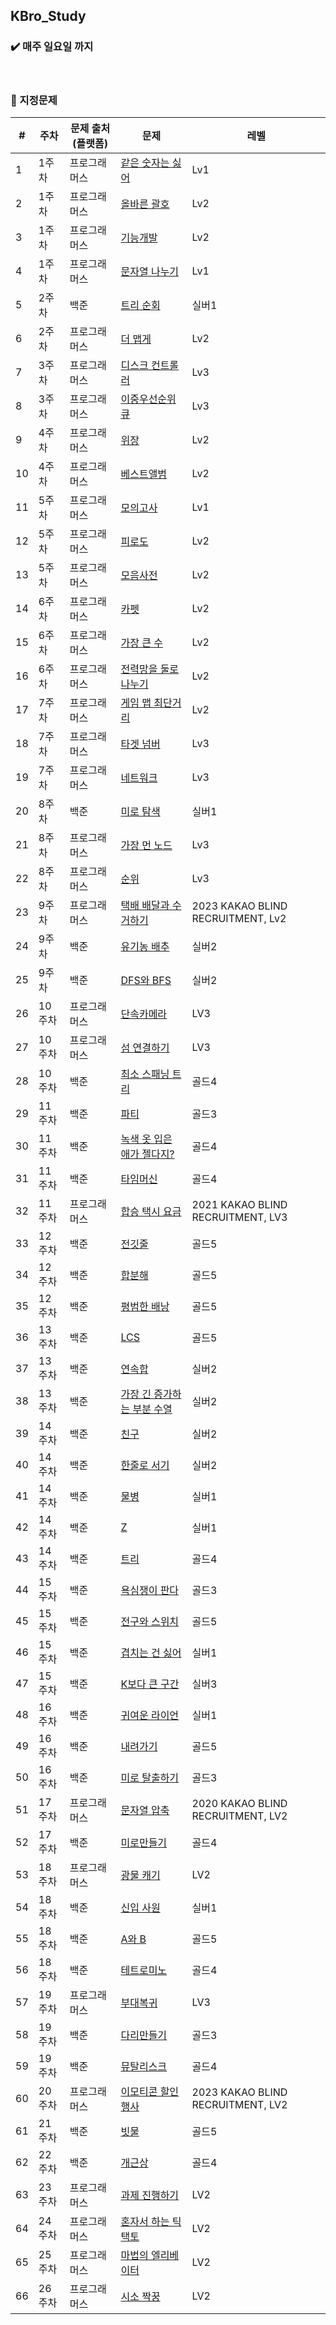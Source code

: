 ## KBro_Study

### :heavy_check_mark: 매주 일요일 까지
</br>

### :pushpin: 지정문제

| # | 주차 | 문제 출처(플랫폼) |문제 | 레벨 |
|---|---|---|---|---|
| 1 | 1주차 | 프로그래머스 | [같은 숫자는 싫어](https://school.programmers.co.kr/learn/courses/30/lessons/12906) | Lv1 |
| 2 | 1주차 | 프로그래머스 | [올바른 괄호](https://school.programmers.co.kr/learn/courses/30/lessons/12909) | Lv2 | 
| 3 | 1주차 | 프로그래머스 | [기능개발](https://school.programmers.co.kr/learn/courses/30/lessons/42586) | Lv2 |
| 4 | 1주차 | 프로그래머스 | [문자열 나누기](https://school.programmers.co.kr/learn/courses/30/lessons/140108) | Lv1 |
| 5 | 2주차 | 백준 | [트리 순회](https://www.acmicpc.net/problem/1991) | 실버1 |
| 6 | 2주차 | 프로그래머스 | [더 맵게](https://school.programmers.co.kr/learn/courses/30/lessons/42626) | Lv2 |
| 7 | 3주차 | 프로그래머스 | [디스크 컨트롤러](https://school.programmers.co.kr/learn/courses/30/lessons/42627) | Lv3 |
| 8 | 3주차 | 프로그래머스 | [이중우선순위 큐](https://school.programmers.co.kr/learn/courses/30/lessons/42628) | Lv3 |
| 9 | 4주차 | 프로그래머스 | [위장](https://school.programmers.co.kr/learn/courses/30/lessons/42578) | Lv2 |
| 10 | 4주차 | 프로그래머스 | [베스트앨범](https://school.programmers.co.kr/learn/courses/30/lessons/42579) | Lv2 |
| 11 | 5주차 | 프로그래머스 | [모의고사](https://school.programmers.co.kr/learn/courses/30/lessons/42840) | Lv1 |
| 12 | 5주차 | 프로그래머스 | [피로도](https://school.programmers.co.kr/learn/courses/30/lessons/87946) | Lv2 |
| 13 | 5주차 | 프로그래머스 | [모음사전](https://school.programmers.co.kr/learn/courses/30/lessons/84512) | Lv2 |
| 14 | 6주차 | 프로그래머스 | [카펫](https://school.programmers.co.kr/learn/courses/30/lessons/42842) | Lv2 |
| 15 | 6주차 | 프로그래머스 | [가장 큰 수](https://school.programmers.co.kr/learn/courses/30/lessons/42746) | Lv2 |
| 16 | 6주차 | 프로그래머스 | [전력망을 둘로 나누기](https://school.programmers.co.kr/learn/courses/30/lessons/86971) | Lv2 |
| 17 | 7주차 | 프로그래머스 | [게임 맵 최단거리](https://school.programmers.co.kr/learn/courses/30/lessons/1844) | Lv2 |
| 18 | 7주차 | 프로그래머스 | [타겟 넘버](https://school.programmers.co.kr/learn/courses/30/lessons/43165) | Lv3 |
| 19 | 7주차 | 프로그래머스 | [네트워크](https://school.programmers.co.kr/learn/courses/30/lessons/43162) | Lv3 |
| 20 | 8주차 | 백준 | [미로 탐색](https://www.acmicpc.net/problem/2178) | 실버1 |
| 21 | 8주차 | 프로그래머스 | [가장 먼 노드](https://school.programmers.co.kr/learn/courses/30/lessons/49189) | Lv3 |
| 22 | 8주차 | 프로그래머스 | [순위](https://school.programmers.co.kr/learn/courses/30/lessons/49191) | Lv3 |
| 23 | 9주차 | 프로그래머스 | [택배 배달과 수거하기](https://school.programmers.co.kr/learn/courses/30/lessons/150369) | 2023 KAKAO BLIND RECRUITMENT, Lv2 |
| 24 | 9주차 | 백준 | [유기농 배추](https://www.acmicpc.net/problem/1012) | 실버2 |
| 25 | 9주차 | 백준 | [DFS와 BFS](https://www.acmicpc.net/problem/1260) | 실버2 |
| 26 | 10주차 | 프로그래머스 | [단속카메라](https://school.programmers.co.kr/learn/courses/30/lessons/42884) | LV3 |
| 27 | 10주차 | 프로그래머스 | [섬 연결하기](https://school.programmers.co.kr/learn/courses/30/lessons/42861) | LV3 |
| 28 | 10주차 | 백준 | [최소 스패닝 트리](https://www.acmicpc.net/problem/1197) | 골드4 |
| 29 | 11주차 | 백준 | [파티](https://www.acmicpc.net/problem/1238) | 골드3 |
| 30 | 11주차 | 백준 | [녹색 옷 입은 애가 젤다지?](https://www.acmicpc.net/problem/4485) | 골드4 |
| 31 | 11주차 | 백준 | [타임머신](https://www.acmicpc.net/problem/11657) | 골드4 |
| 32 | 11주차 | 프로그래머스 | [합승 택시 요금](https://school.programmers.co.kr/learn/courses/30/lessons/72413) | 2021 KAKAO BLIND RECRUITMENT, LV3 |
| 33 | 12주차 | 백준 | [전깃줄](https://www.acmicpc.net/problem/2565) | 골드5 |
| 34 | 12주차 | 백준 | [합분해](https://www.acmicpc.net/problem/2225) | 골드5 |
| 35 | 12주차 | 백준 | [평범한 배낭](https://www.acmicpc.net/problem/12865) | 골드5 |
| 36 | 13주차 | 백준 | [LCS](https://www.acmicpc.net/problem/9251) | 골드5 |
| 37 | 13주차 | 백준 | [연속합](https://www.acmicpc.net/problem/1912) | 실버2 |
| 38 | 13주차 | 백준 | [가장 긴 증가하는 부분 수열](https://www.acmicpc.net/problem/11053) | 실버2 |
| 39 | 14주차 | 백준 | [친구](https://www.acmicpc.net/problem/1058) | 실버2 |
| 40 | 14주차 | 백준 | [한줄로 서기](https://www.acmicpc.net/problem/1138) | 실버2 |
| 41 | 14주차 | 백준 | [물병](https://www.acmicpc.net/problem/1052) | 실버1 |
| 42 | 14주차 | 백준 | [Z](https://www.acmicpc.net/problem/1074) | 실버1 |
| 43 | 14주차 | 백준 | [트리](https://www.acmicpc.net/problem/1068) | 골드4 |
| 44 | 15주차 | 백준 | [욕심쟁이 판다](https://www.acmicpc.net/problem/1068) | 골드3 |
| 45 | 15주차 | 백준 | [전구와 스위치](https://www.acmicpc.net/problem/1068) | 골드5 |
| 46 | 15주차 | 백준 | [겹치는 건 싫어](https://www.acmicpc.net/problem/1068) | 실버1 |
| 47 | 15주차 | 백준 | [K보다 큰 구간](https://www.acmicpc.net/problem/1068) | 실버3 |
| 48 | 16주차 | 백준 | [귀여운 라이언](https://www.acmicpc.net/problem/15565) | 실버1 |
| 49 | 16주차 | 백준 | [내려가기](https://www.acmicpc.net/problem/2096) | 골드5 |
| 50 | 16주차 | 백준 | [미로 탈출하기](https://www.acmicpc.net/problem/17090) | 골드3 |
| 51 | 17주차 | 프로그래머스 | [문자열 압축](https://school.programmers.co.kr/learn/courses/30/lessons/60057) | 2020 KAKAO BLIND RECRUITMENT, LV2 |
| 52 | 17주차 | 백준 | [미로만들기](https://www.acmicpc.net/problem/17090) | 골드4 |
| 53 | 18주차 | 프로그래머스 | [광물 캐기](https://school.programmers.co.kr/learn/courses/30/lessons/172927) | LV2 |
| 54 | 18주차 | 백준 | [신입 사원](https://www.acmicpc.net/problem/1946) | 실버1 |
| 55 | 18주차 | 백준 | [A와 B](https://www.acmicpc.net/problem/12904) | 골드5 |
| 56 | 18주차 | 백준 | [테트로미노](https://www.acmicpc.net/problem/14500) | 골드4 |
| 57 | 19주차 | 프로그래머스 | [부대복귀](https://school.programmers.co.kr/learn/courses/30/lessons/132266) | LV3 |
| 58 | 19주차 | 백준 | [다리만들기](https://www.acmicpc.net/problem/2146) | 골드3 |
| 59 | 19주차 | 백준 | [뮤탈리스크](https://www.acmicpc.net/problem/12869) | 골드4 |
| 60 | 20주차 | 프로그래머스 | [이모티콘 할인 행사](https://school.programmers.co.kr/learn/courses/30/lessons/150368) | 2023 KAKAO BLIND RECRUITMENT, LV2 |
| 61 | 21주차 | 백준 | [빗물](https://www.acmicpc.net/problem/14719) | 골드5 |
| 62 | 22주차 | 백준 | [개근상](https://www.acmicpc.net/problem/1563) | 골드4 |
| 63 | 23주차 | 프로그래머스 | [과제 진행하기](https://school.programmers.co.kr/learn/courses/30/lessons/176962) | LV2 |
| 64 | 24주차 | 프로그래머스 | [혼자서 하는 틱택토](https://school.programmers.co.kr/learn/courses/30/lessons/160585) | LV2 |
| 65 | 25주차 | 프로그래머스 | [마법의 엘리베이터](https://school.programmers.co.kr/learn/courses/30/lessons/148653) | LV2 |
| 66 | 26주차 | 프로그래머스 | [시소 짝꿍](https://school.programmers.co.kr/learn/courses/30/lessons/152996) | LV2 |
